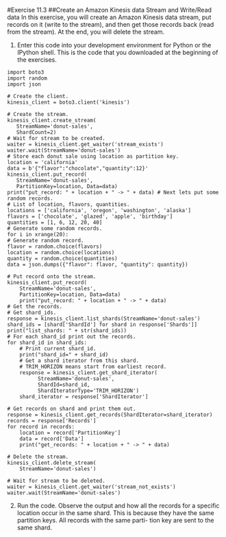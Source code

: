 #Exercise 11.3
##Create an Amazon Kinesis data Stream and Write/Read data
In this exercise, you will create an Amazon Kinesis data stream, put records on it (write to the stream), and then get those records back (read from the stream). At the end, you will delete the stream.
1.	Enter this code into your development environment for Python or the IPython shell. This is the code that you downloaded at the beginning of the exercises.
```
import boto3
import random
import json

# Create the client.
kinesis_client = boto3.client('kinesis')

# Create the stream.
kinesis_client.create_stream(
   StreamName='donut-sales',
   ShardCount=2)
# Wait for stream to be created.
waiter = kinesis_client.get_waiter('stream_exists')
waiter.wait(StreamName='donut-sales')
# Store each donut sale using location as partition key.
location = 'california'
data = b'{"flavor":"chocolate","quantity":12}'
kinesis_client.put_record(
   StreamName='donut-sales',
   PartitionKey=location, Data=data)
print("put_record: " + location + " -> " + data) # Next lets put some random records.
# List of location, flavors, quantities.
locations = ['california', 'oregon', 'washington', 'alaska']
flavors = ['chocolate', 'glazed', 'apple', 'birthday']
quantities = [1, 6, 12, 20, 40]
# Generate some random records.
for i in xrange(20):
# Generate random record.
flavor = random.choice(flavors)
location = random.choice(locations)
quantity = random.choice(quantities)
data = json.dumps({"flavor": flavor, "quantity": quantity})

# Put record onto the stream.
kinesis_client.put_record(
    StreamName='donut-sales',
    PartitionKey=location, Data=data)
    print("put_record: " + location + " -> " + data)
# Get the records.
# Get shard_ids.
response = kinesis_client.list_shards(StreamName='donut-sales')
shard_ids = [shard['ShardId'] for shard in response['Shards']]
print("list_shards: " + str(shard_ids))
# For each shard_id print out the records.
for shard_id in shard_ids:
    # Print current shard_id.
    print("shard_id=" + shard_id)
    # Get a shard iterator from this shard.
    # TRIM_HORIZON means start from earliest record.
    response = kinesis_client.get_shard_iterator(
          StreamName='donut-sales',
          ShardId=shard_id,
          ShardIteratorType='TRIM_HORIZON')
    shard_iterator = response['ShardIterator']

# Get records on shard and print them out.
response = kinesis_client.get_records(ShardIterator=shard_iterator) records = response['Records']
for record in records:
    location = record['PartitionKey']
    data = record['Data']
    print("get_records: " + location + " -> " + data)

# Delete the stream.
kinesis_client.delete_stream(
    StreamName='donut-sales')

# Wait for stream to be deleted.
waiter = kinesis_client.get_waiter('stream_not_exists')
waiter.wait(StreamName='donut-sales')
```
2.	Run the code.
Observe the output and how all the records for a specific location occur in the same  shard. This is because they have the same partition keys. All records with the same parti- tion key are sent to the same shard.
